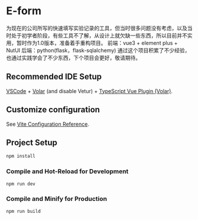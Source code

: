 # E-form

为现在的公司所写的快速填写实验记录的工具，但当时很多问题没有考虑，以及当时处于初学者阶段，有些工具不了解，从设计上就欠缺一些东西，所以目前并不实用，暂时作为1.0版本，准备着手重构项目。
前端：vue3 + element plus + NutUI
后端：python(flask，flask-sqlalchemy)
通过这个项目积累了不少经验，也通过实践学会了不少东西，下个项目会更好，敬请期待。

## Recommended IDE Setup

[VSCode](https://code.visualstudio.com/) + [Volar](https://marketplace.visualstudio.com/items?itemName=Vue.volar) (and disable Vetur) + [TypeScript Vue Plugin (Volar)](https://marketplace.visualstudio.com/items?itemName=Vue.vscode-typescript-vue-plugin).

## Customize configuration

See [Vite Configuration Reference](https://vitejs.dev/config/).

## Project Setup

```sh
npm install
```

### Compile and Hot-Reload for Development

```sh
npm run dev
```

### Compile and Minify for Production

```sh
npm run build
```
